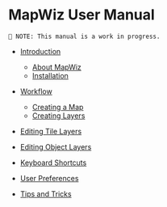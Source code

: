 # MapWiz User Manual

```
💬 NOTE: This manual is a work in progress.
```

- [Introduction]()

   - [About MapWiz]()
   - [Installation]()

- [Workflow]()

   - [Creating a Map]()
   - [Creating Layers]()

- [Editing Tile Layers]()

- [Editing Object Layers]()

- [Keyboard Shortcuts]()

- [User Preferences]()

- [Tips and Tricks]()